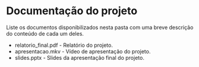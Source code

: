 # Documentação do projeto

Liste os documentos disponibilizados nesta pasta com uma breve descrição do conteúdo de cada um deles.

* relatorio_final.pdf - Relatório do projeto.
* apresentacao.mkv - Vídeo de apresentação do projeto.
* slides.pptx - Slides da apresentação final do projeto.


